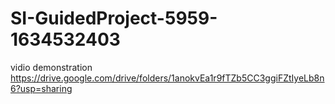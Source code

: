 # SI-GuidedProject-5959-1634532403
vidio demonstration
https://drive.google.com/drive/folders/1anokvEa1r9fTZb5CC3ggiFZtIyeLb8n6?usp=sharing
